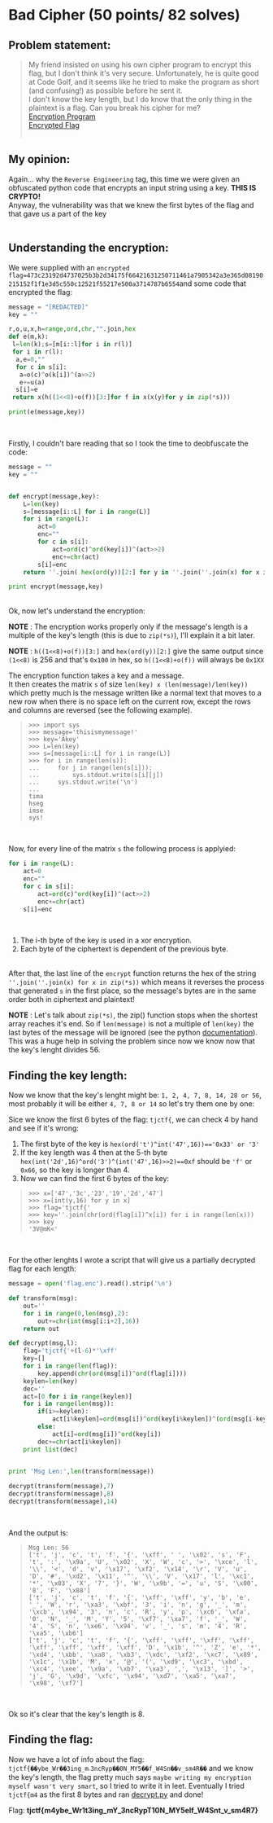# Bad Cipher (50 points/ 82 solves)
## Problem statement:
>My friend insisted on using his own cipher program to encrypt this flag, but I don't think it's very secure. Unfortunately, he is quite good at Code Golf, and it seems like he tried to make the program as short (and confusing!) as possible before he sent it. <br>
> I don't know the key length, but I do know that the only thing in the plaintext is a flag. Can you break his cipher for me? <br>
> [Encryption Program](https://github.com/GabiTulba/TJCTF2018-Write-ups/blob/master/Bad%20Cipher/bad_cipher.py) <br>
> [Encrypted Flag](https://github.com/GabiTulba/TJCTF2018-Write-ups/blob/master/Bad%20Cipher/flag.enc) 
<br><br>

## My opinion:
Again... why the `Reverse Engineering` tag, this time we were given an obfuscated python code that encrypts an input string using a key. **THIS IS CRYPTO!** <br>
Anyway, the vulnerability was that we knew the first bytes of the flag and that gave us a part of the key <br><br>

## Understanding the encryption:
We were supplied with an `encrypted flag=473c23192d4737025b3b2d34175f66421631250711461a7905342a3e365d08190215152f1f1e3d5c550c12521f55217e500a3714787b6554`and some code that encrypted the flag:
```python
message = "[REDACTED]"
key = ""

r,o,u,x,h=range,ord,chr,"".join,hex
def e(m,k):
 l=len(k);s=[m[i::l]for i in r(l)]
 for i in r(l):
  a,e=0,""
  for c in s[i]:
   a=o(c)^o(k[i])^(a>>2)
   e+=u(a)
  s[i]=e
 return x(h((1<<8)+o(f))[3:]for f in x(x(y)for y in zip(*s)))

print(e(message,key))
```
<br>

Firstly, I couldn't bare reading that so I took the time to deobfuscate the code: <br>
```python
message = ""
key = ""


def encrypt(message,key):
	L=len(key)
	s=[message[i::L] for i in range(L)]
	for i in range(L):
		act=0
		enc=""
		for c in s[i]:
			act=ord(c)^ord(key[i])^(act>>2)
			enc+=chr(act)
		s[i]=enc
	return ''.join( hex(ord(y))[2:] for y in ''.join(''.join(x) for x in zip(*s)))

print encrypt(message,key)
```
<br>
Ok, now let's understand the encryption: <br>

**NOTE** : The encryption works properly only if the message's length is a multiple of the key's length (this is due to `zip(*s)`), I'll explain it a bit later.<br>

**NOTE** : `h((1<<8)+o(f))[3:]` and `hex(ord(y))[2:]` give the same output since `(1<<8)` is 256 and that's `0x100` in hex, so `h((1<<8)+o(f))` will always be `0x1XX` <br>

The encryption function takes a key and a message. <br>
It then creates the matrix `s` of size `len(key) x (len(message)/len(key))` which pretty much is the message written like a normal text that moves to a new row when there is no space left on the current row, except the rows and columns are reversed (see the following example). <br>
>`>>> import sys` <br>
>`>>> message='thisismymessage!'` <br>
>`>>> key='Akey'` <br>
>`>>> L=len(key)` <br>
>`>>> s=[message[i::L] for i in range(L)]` <br>
>`>>> for i in range(len(s)):` <br>
>`...     for j in range(len(s[i])):` <br>
>`...         sys.stdout.write(s[i][j])` <br>
>`...     sys.stdout.write('\n')` <br>
>`...` <br>
>`tima` <br>
>`hseg` <br>
>`imse` <br>
>`sys!` <br>

<br>

Now, for every line of the matrix `s` the following process is applyied: <br>

```python
for i in range(L):
	act=0
	enc=""
	for c in s[i]:
		act=ord(c)^ord(key[i])^(act>>2)
		enc+=chr(act)
	s[i]=enc
```

<br>

1. The i-th byte of the key is used in a xor encryption.
2. Each byte of the ciphertext is dependent of the previous byte.
<br><br>

After that, the last line of the `encrypt` function returns the hex of the string `''.join(''.join(x) for x in zip(*s))` which means it reverses the process that generated `s` in the first place, so the message's bytes are in the same order both in ciphertext and plaintext! <br>

**NOTE** : Let's talk about `zip(*s)`, the zip() function stops when the shortest array reaches it's end. So if `len(message)` is not a multiple of `len(key)` the last bytes of the message will be ignored (see the python [documentation](https://docs.python.org/2/library/functions.html#zip)). This was a huge help in solving the problem since now we know now that the key's lenght divides 56.
<br>

## Finding the key length:

Now we know that the key's lenght might be: `1, 2, 4, 7, 8, 14, 28 or 56`, most probably it will be either `4, 7, 8 or 14` so let's try them one by one: <br>

Sice we know the first 6 bytes of the flag: `tjctf{`, we can check 4 by hand and see if it's wrong: <br>

  1. The first byte of the key is `hex(ord('t')^int('47',16))=='0x33' or '3'`
  2. If the key length was 4 then at the 5-th byte `hex(int('2d',16)^ord('3')^(int('47',16)>>2)==0xf` should be `'f'` or `0x66`, so the key is longer than 4.
  3. Now we can find the first 6 bytes of the key: <br>
  
>`>>> x=['47','3c','23','19','2d','47']` <br>
>`>>> x=[int(y,16) for y in x]` <br>
>`>>> flag='tjctf{'` <br>
>`>>> key=''.join(chr(ord(flag[i])^x[i]) for i in range(len(x)))` <br>
> `>>> key` <br>
> `'3V@mK<'` <br>

<br> 

For the other lenghts I wrote a script that will give us a partially decrypted flag for each length: <br>

```python
message = open('flag.enc').read().strip('\n')

def transform(msg):
	out=''
	for i in range(0,len(msg),2):
		out+=chr(int(msg[i:i+2],16))
	return out

def decrypt(msg,l):
	flag='tjctf{'+(l-6)*'\xff'
	key=[]
	for i in range(len(flag)):
		key.append(chr(ord(msg[i])^ord(flag[i])))
	keylen=len(key)
	dec=''
	act=[0 for i in range(keylen)]
	for i in range(len(msg)):
		if(i>=keylen):
			act[i%keylen]=ord(msg[i])^ord(key[i%keylen])^(ord(msg[i-keylen])>>2)
		else:
			act[i]=ord(msg[i])^ord(key[i])
		dec+=chr(act[i%keylen])
	print list(dec)
	

print 'Msg Len:',len(transform(message))

decrypt(transform(message),7)
decrypt(transform(message),8)
decrypt(transform(message),14)
```

<br>

And the output is:<br>

> `Msg Len: 56` <br>
> `['t', 'j', 'c', 't', 'f', '{', '\xff', ' ', '\x02', 's', 'F', 't', ':', '\x9a', 'U', '\x02', 'X', 'W', 'c', '>', '\xce', 'l', '\\', '<', 'd', 'v', '\x17', '\xf2', '\x14', '\r', 'V', 'u', 'D', '#', '\xd2', '\x11', '^', '\\', 'V', '\x17', 'l', '\xc1', '*', '\x03', 'X', '7', '}', 'W', '\x9b', '=', 'u', 'S', '\x00', '8', 'F', '\x88']` <br>
> `['t', 'j', 'c', 't', 'f', '{', '\xff', '\xff', 'y', 'b', 'e', '_', 'W', 'r', '\xa3', '\xbf', '3', 'i', 'n', 'g', '_', 'm', '\xcb', '\x94', '3', 'n', 'c', 'R', 'y', 'p', '\xc6', '\xfa', '0', 'N', '_', 'M', 'Y', '5', '\xf7', '\xa7', 'f', '_', 'W', '4', 'S', 'n', '\xe6', '\x94', 'v', '_', 's', 'm', '4', 'R', '\xa5', '\xb6']` <br>
> `['t', 'j', 'c', 't', 'f', '{', '\xff', '\xff', '\xff', '\xff', '\xff', '\xff', '\xff', '\xff', 'D', '\x1b', '^', 'Z', 'e', '*', '\xd4', '\xbb', '\xa8', '\xb3', '\xdc', '\xf2', '\xc7', '\x89', '\x1c', '\x1b', 'M', 'x', '@', '(', '\xd9', '\xc3', '\xbd', '\xc4', '\xee', '\x9a', '\xb7', '\xa3', ',', '\x13', ']', '>', 'j', 'G', '\x9d', '\xfc', '\x94', '\xd7', '\xa5', '\xa7', '\x98', '\xf7']` <br>

<br>

Ok so it's clear that the key's length is 8.

## Finding the flag:

Now we have a lot of info about the flag: `tjctf{��ybe_Wr��3ing_m˔3ncRyp��0N_MY5��f_W4Sn��v_sm4R��` and we know the key's length, the flag pretty much says `maybe writing my encryption myself wasn't very smart`, so I tried to write it in leet. Eventually I tried `tjctf{m4` as the first 8 bytes and ran [decrypt.py](https://github.com/GabiTulba/TJCTF2018-Write-ups/blob/master/Bad%20Cipher/decrypt.py) and done! <br>

Flag: **tjctf{m4ybe_Wr1t3ing_mY_3ncRypT10N_MY5elf_W4Snt_v_sm4R7}**
